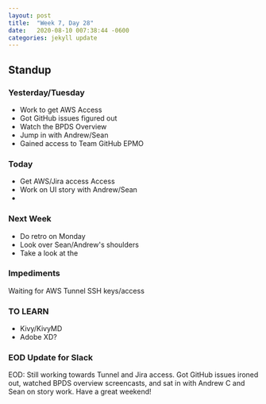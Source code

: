 ```yaml
---
layout: post
title:  "Week 7, Day 28"
date:   2020-08-10 007:38:44 -0600
categories: jekyll update
---
```


## Standup

### Yesterday/Tuesday
* Work to get AWS Access
* Got GitHub issues figured out
* Watch the BPDS Overview
* Jump in with Andrew/Sean 
* Gained access to Team GitHub EPMO

### Today
* Get AWS/Jira access Access 
* Work on UI story with Andrew/Sean
*

### Next Week
*  Do retro on Monday
*  Look over Sean/Andrew's shoulders
* Take a look at the  

### Impediments
Waiting for AWS Tunnel SSH keys/access

### TO LEARN
* Kivy/KivyMD
* Adobe XD?

### EOD Update for Slack

EOD: Still working towards Tunnel and Jira access. Got GitHub issues ironed out, watched BPDS overview screencasts, and sat in with Andrew C and Sean on story work. Have a great weekend!